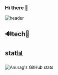 ### Hi there 👋

<!--
**Kkamz/Kkamz** is a ✨ _special_ ✨ repository because its `README.md` (this file) appears on your GitHub profile.

Here are some ideas to get you started:

- 🔭 I’m currently working on ...
- 🌱 I’m currently learning ...
- 👯 I’m looking to collaborate on ...
- 🤔 I’m looking for help with ...
- 💬 Ask me about ...
- 📫 How to reach me: ...
- 😄 Pronouns: ...
- ⚡ Fun fact: ...
-->

![header](https://Kkamz.vercel.app/api?type=wave&color=auto&height=300&section=header&text=capsule%20render&fontSize=90)

## 🔊tech🧾


## stat📊
![Anurag's GitHub stats](https://github-readme-stats.vercel.app/api?username=Kkamz&&show_icons=true&theme=dracula)
